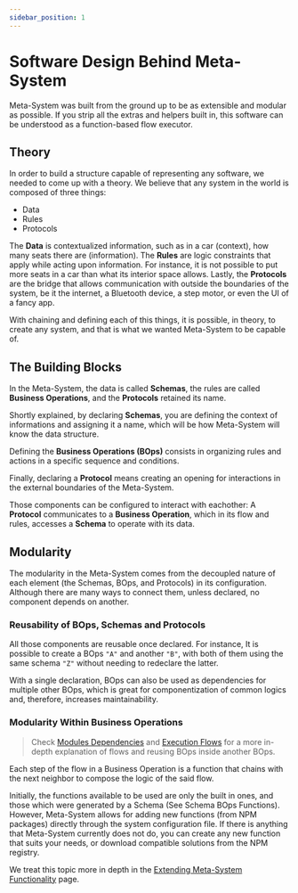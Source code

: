 ```yaml
---
sidebar_position: 1
---
```


# Software Design Behind Meta-System

Meta-System was built from the ground up to be as extensible and modular as possible. If you strip all the extras and helpers built in, this software can be understood as a function-based flow executor.

## Theory

In order to build a structure capable of representing any software, we needed to come up with a theory. We believe that any system in the world is composed of three things:
- Data
- Rules
- Protocols

The **Data** is contextualized information, such as in a car (context), how many seats there are (information). The **Rules** are logic constraints that apply while acting upon information. For instance, it is not possible to put more seats in a car than what its interior space allows. Lastly, the **Protocols** are the bridge that allows communication with outside the boundaries of the system, be it the internet, a Bluetooth device, a step motor, or even the UI of a fancy app.

With chaining and defining each of this things, it is possible, in theory, to create any system, and that is what we wanted Meta-System to be capable of.

## The Building Blocks

In the Meta-System, the data is called **Schemas**, the rules are called **Business Operations**, and the **Protocols** retained its name.

Shortly explained, by declaring **Schemas**, you are defining the context of informations and assigning it a name, which will be how Meta-System will know the data structure.

Defining the **Business Operations (BOps)** consists in organizing rules and actions in a specific sequence and conditions.

Finally, declaring a **Protocol** means creating an opening for interactions in the external boundaries of the Meta-System.

Those components can be configured to interact with eachother: A **Protocol** communicates to a **Business Operation**, which in its flow and rules, accesses a **Schema** to operate with its data.
## Modularity

The modularity in the Meta-System comes from the decoupled nature of each element (the Schemas, BOps, and Protocols) in its configuration. Although there are many ways to connect them, unless declared, no component depends on another.

### Reusability of BOps, Schemas and Protocols

All those components are reusable once declared. For instance, It is possible to create a BOps `"A"` and another `"B"`, with both of them using the same schema `"Z"` without needing to redeclare the latter.

With a single declaration, BOps can also be used as dependencies for multiple other BOps, which is great for componentization of common logics and, therefore, increases maintainability.

### Modularity Within Business Operations
> Check [Modules Dependencies](../configuring/bops/dependencies) and [Execution Flows](./flows) for a more in-depth explanation of flows and reusing BOps inside another BOps.

Each step of the flow in a Business Operation is a function that chains with the next neighbor to compose the logic of the said flow.

Initially, the functions available to be used are only the built in ones, and those which were generated by a Schema (See Schema BOps Functions). However, Meta-System allows for adding new functions (from NPM packages) directly through the system configuration file. If there is anything that Meta-System currently does not do, you can create any new function that suits your needs, or download compatible solutions from the NPM registry.

We treat this topic more in depth in the [Extending Meta-System Functionality](./extending-functionality) page.

